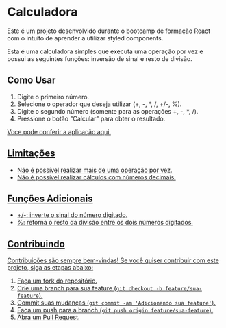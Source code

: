 # Calculadora

Este é um projeto desenvolvido durante o bootcamp de formação React com o intuito de aprender a utilizar styled components.

Esta é uma calculadora simples que executa uma operação por vez e possui as seguintes funções: inversão de sinal e resto de divisão.

## Como Usar

1. Digite o primeiro número.
2. Selecione o operador que deseja utilizar (+, -, *, /, +/-, %).
3. Digite o segundo número (somente para as operações +, -, *, /).
4. Pressione o botão "Calcular" para obter o resultado.

<a href='https://simplecalculatorbyjota.netlify.app/'> Voce pode conferir a aplicação aqui.

## Limitações

- Não é possível realizar mais de uma operação por vez.
- Não é possível realizar cálculos com números decimais.

## Funções Adicionais

- +/-: inverte o sinal do número digitado.
- %: retorna o resto da divisão entre os dois números digitados.

## Contribuindo

Contribuições são sempre bem-vindas! Se você quiser contribuir com este projeto, siga as etapas abaixo:

1. Faça um fork do repositório.
2. Crie uma branch para sua feature (`git checkout -b feature/sua-feature`).
3. Commit suas mudanças (`git commit -am 'Adicionando sua feature'`).
4. Faça um push para a branch (`git push origin feature/sua-feature`).
5. Abra um Pull Request.
